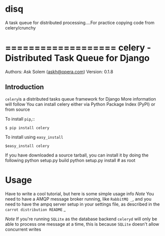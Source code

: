 # disq
A task queue for distributed processing....For practice copying code from celery/crunchy

===================
celery - Distributed Task Queue for Django
===================

Authors:
    Ask Solem (askh@opera.com)
Version: 0.1.8

Introduction
-----------------------------------------------------------------------------------------

`` celery ``is a distributed tasks queue framework for Django
More information will follow
You can install celery either via Python Package Index (PyPI)
or from source

To install ``pip``,::
    
    $ pip install celery

To install using ``easy_install``

    $easy_install celery

If you have downloaded a source tarball, you can install it by doing the following
    python setup.py build 
    python setup.py install # as root

Usage
=============

Have to write a cool tutorial, but here is some simple usage info
*Note* You need to have a AMQP message broker running, like `RabbitMQ _`,
and you need to have the ampq server setup in your settings file, as described
in the `carrot distribution README` _

*Note* If you're running ``SQLite`` as the database backend ``celeryd`` will 
only be able to process one message at a time, this is because ``SQLite`` doesn't 
allow concurrent writes
